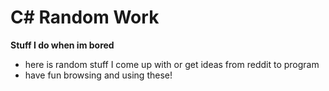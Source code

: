 # C# Random Work

**Stuff I do when im bored**
- here is random stuff I come up with or get ideas from reddit to program
- have fun browsing and using these!
